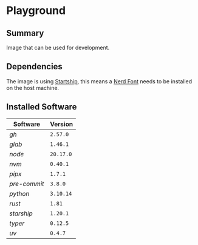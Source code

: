 # Playground

## Summary

Image that can be used for development.

## Dependencies

The image is using [Startship](https://starship.rs/), this means a
[Nerd Font](https://www.nerdfonts.com/font-downloads) needs to be installed on
the host machine.

## Installed Software

|**Software**|**Version**|
|------------|-----------|
|*gh*        |`2.57.0`   |
|*glab*      |`1.46.1`   |
|*node*      |`20.17.0`  |
|*nvm*       |`0.40.1`   |
|*pipx*      |`1.7.1`    |
|*pre-commit*|`3.8.0`    |
|*python*    |`3.10.14`  |
|*rust*      |`1.81`     |
|*starship*  |`1.20.1`   |
|*typer*     |`0.12.5`   |
|*uv*        |`0.4.7`    |
